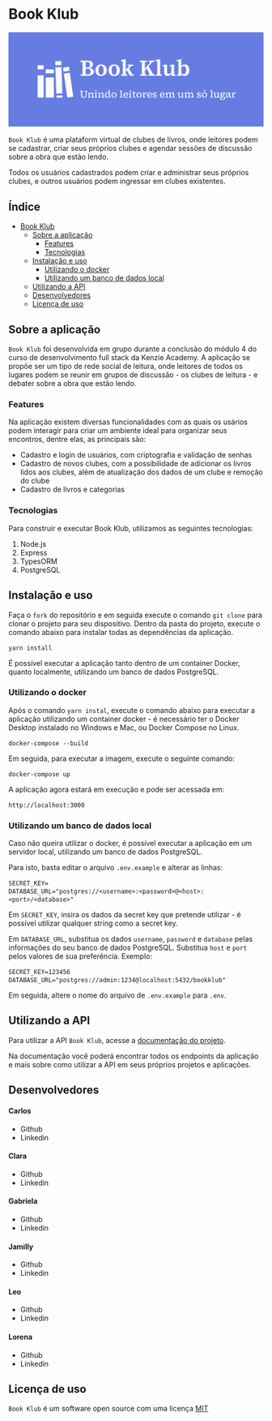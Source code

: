 # Book Klub

![Book Klub Logo](src/assets/img/book_klub_logo.png)

`Book Klub` é uma plataform virtual de clubes de livros, onde leitores podem se cadastrar, criar seus próprios clubes e agendar sessões de discussão sobre a obra que estão lendo.

Todos os usuários cadastrados podem criar e administrar seus próprios clubes, e outros usuários podem ingressar em clubes existentes.

## Índice

- [Book Klub](#book-klub)
  - [Sobre a aplicação](#sobre-a-aplicação)
    - [Features](#features)
    - [Tecnologias](#tecnologias)
  - [Instalação e uso](#instalação-e-uso)
    - [Utilizando o docker](#utilizando-o-docker)
    - [Utilizando um banco de dados local](#utilizando-um-banco-de-dados-local)
  - [Utilizando a API](#utilizando-a-api)
  - [Desenvolvedores](#desenvolvedores)
  - [Licença de uso](#licença-de-uso)

## Sobre a aplicação

`Book Klub` foi desenvolvida em grupo durante a conclusão do módulo 4 do curso de desenvolvimento full stack da Kenzie Academy. A aplicação se propõe ser um tipo de rede social de leitura, onde leitores de todos os lugares podem se reunir em grupos de discussão - os clubes de leitura - e debater sobre a obra que estão lendo.

### Features

Na aplicação existem diversas funcionalidades com as quais os usários podem interagir para criar um ambiente ideal para organizar seus encontros, dentre elas, as principais são:

- Cadastro e login de usuários, com criptografia e validação de senhas
- Cadastro de novos clubes, com a possibilidade de adicionar os livros lidos aos clubes, além de atualização dos dados de um clube e remoção do clube
- Cadastro de livros e categorias

### Tecnologias

Para construir e executar Book Klub, utilizamos as seguintes tecnologias:

1. Node.js
2. Express
3. TypesORM
4. PostgreSQL

## Instalação e uso

Faça o `fork` do repositório e em seguida execute o comando `git clone` para clonar o projeto para seu dispositivo. Dentro da pasta do projeto, execute o comando abaixo para instalar todas as dependências da aplicação.

```
yarn install
```

É possível executar a aplicação tanto dentro de um container Docker, quanto localmente, utilizando um banco de dados PostgreSQL.

### Utilizando o docker

Após o comando `yarn instal`, execute o comando abaixo para executar a aplicação utilizando um container docker - é necessário ter o Docker Desktop instalado no Windows e Mac, ou Docker Compose no Linux.

```
docker-compose --build
```

Em seguida, para executar a imagem, execute o seguinte comando:

```
docker-compose up
```

A aplicação agora estará em execução e pode ser acessada em:

```
http://localhost:3000
```

### Utilizando um banco de dados local

Caso não queira utilizar o docker, é possível executar a aplicação em um servidor local, utilizando um banco de dados PostgreSQL.

Para isto, basta editar o arquivo `.env.example` e alterar as linhas:

```
SECRET_KEY=
DATABASE_URL="postgres://<username>:<password>@<host>:<port>/<database>"
```

Em `SECRET_KEY`, insira os dados da secret key que pretende utilizar - é possível utilizar qualquer string como a secret key.

Em `DATABASE_URL`, substitua os dados `username`, `password` e `database` pelas informações do seu banco de dados PostgreSQL. Substitua `host` e `port` pelos valores de sua preferência. Exemplo:

```
SECRET_KEY=123456
DATABASE_URL="postgres://admin:1234@localhost:5432/bookklub"
```

Em seguida, altere o nome do arquivo de `.env.example` para `.env`.

## Utilizando a API

Para utilizar a API `Book Klub`, acesse a [documentação do projeto](https://insomnia-doc-nine.vercel.app/).

Na documentação você poderá encontrar todos os endpoints da aplicação e mais sobre como utilizar a API em seus próprios projetos e aplicações.

## Desenvolvedores

#### **Carlos**

- Github
- Linkedin

#### **Clara**

- Github
- Linkedin

#### **Gabriela**

- Github
- Linkedin

#### **Jamilly**

- Github
- Linkedin

#### **Leo**

- Github
- Linkedin

#### **Lorena**

- Github
- Linkedin

## Licença de uso

`Book Klub` é um software open source com uma licença [MIT](LICENSE.md)
